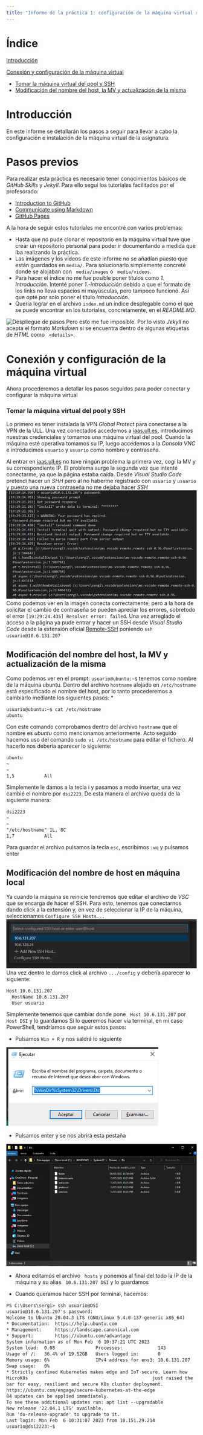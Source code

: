 ```yaml
---
title: "Informe de la práctica 1: configuración de la máquina virtual del IaaS"
---
```

# Índice
[Introducción](#introducción)

[Conexión y configuración de la máquina virtual](#conexión-y-configuración-de-la-máquina-virtual)
  * [Tomar la máquina virtual del pool y SSH](#tomar-la-máquina-virtual-del-pool-y-ssh)
  * [Modificación del nombre del host, la MV y actualización de la misma](#modificación-del-nombre-del-host-la-mv-y-actualización-de-la-misma)
# Introducción
En este informe se detallarán los pasos a seguir para llevar a cabo la configuración e instalación de la 
máquina virtual de la asignatura.

# Pasos previos 
Para realizar esta práctica es necesario tener conocimientos básicos de *GitHub Skills* y *Jekyll*. Para ello 
seguí los tutoriales facilitados por el profesorado:
* [Introduction to GitHub](https://github.com/skills/introduction-to-github)
* [Communicate using Markdown](https://github.com/skills/communicate-using-markdown)
* [GitHub Pages](https://github.com/skills/github-pages)

A la hora de seguir estos tutoriales me encontré con varios problemas:
* Hasta que no pude clonar el repositorio en la máquina virtual tuve que crear un repositorio personal para 
poder ir documentando a medida que iba realizando la práctica.
* Las imágenes y los vídeos de este informe no se añadían puesto que están guardados en ``` media/ ```. 
Para solucionarlo simplemente concreté donde se alojaban con ``` media/images``` o ``` media/videos```.
* Para hacer el índice no me fue posible poner títulos como *1. Introducción*. Intenté poner 
*1.-introducción* debido a que el formato de los links no lleva espacios ni mayúsculas, pero tampoco funcionó.
Así que opté por solo poner el título *Introducción*.
* Quería lograr en el archivo ```index.md``` un índice desplegable como el que se puede encontrar en los tutoriales, 
concretamente, en el *README.MD*.

![Despliegue de pasos](media/videos/Despliegue_de_pasos.gif)
Pero esto me fue imposible. Por lo visto *Jekyll* no acepta el formato *Markdown* si se encuentra dentro de algunas
etiquetas de *HTML* como ``` <details>```.

# Conexión y configuración de la máquina virtual
Ahora procederemos a detallar los pasos seguidos para poder conectar y configurar la máquina virtual
### Tomar la máquina virtual del pool y SSH
Lo primero es tener instalada la VPN *Global Protect* para conectarse a la VPN de la ULL. Una vez conectados
accedemos a [iaas.ull.es](iaas.ull.es), introducimos nuestras credenciales y tomamos una máquina virtual del
pool. Cuando la máquina esté operativa tomamos su IP, luego accedemos a la *Consola VNC* e introducimos ``` usuario ```
y ``` usuario ``` como nombre y contraseña.

Al entrar en [iaas.ull.es](iaas.ull.es) no tuve ningún problema la primera vez, cogí la MV y su correspondiente IP. El
problema surge la segunda vez que intenté conectarme, ya que la página estaba caída. Desde *Visual Studio Code* 
pretendí hacer un *SHH* pero al no haberme registrado con ``` usuario ``` y ``` usuario ``` y puesto una nueva 
contraseña no me dejaba hacer *SSH*
![Fallo ssh](media/images/fallossh.bmp)
Como podemos ver en la imagen conecta correctamente, pero a la hora de solicitar el cambio de contraseña se 
pueden apreciar los errores, sobretodo el error ```[19:29:24.435] Resolver error: failed```.
Una vez arreglado el acceso a la página ya pude entrar y hacer un SSH desde *Visual Studio Code* desde la extensión oficial [Remote-SSH](https://marketplace.visualstudio.com/items?itemName=ms-vscode-remote.remote-ssh) poniendo ```ssh usuario@10.6.131.207```

## Modificación del nombre del host, la MV y actualización de la misma
Como podemos ver en el prompt: ```usuario@ubuntu:~$``` tenemos como nombre de la máquina ubuntu. 
Dentro del archivo ```hostname``` alojado en ```/etc/hostname``` está especificado el nombre del host, por lo tanto
procederemos a cambiarlo mediante los siguientes pasos:
* 
```
usuario@ubuntu:~$ cat /etc/hostname
ubuntu
```

Con este comando comprobamos dentro del archivo ```hostname``` que el nombre es *ubuntu* como mencionamos 
anteriormente. Acto seguido hacemos uso del comando ```sudo vi /etc/hostname``` para editar el fichero. Al 
hacerlo nos debería aparecer lo siguiente:
```
ubuntu
~                                                                                                                                                                                                        
~                                
1,5           All
```
Simplemente le damos a la tecla i y pasamos a modo insertar, una vez cambié el nombre por ```dsi2223```. De 
esta manera el archivo queda de la siguiente manera:
```
dsi2223
~                                                                                                                                                                                                        
~                                                                                                                                                                                         
"/etc/hostname" 1L, 8C                                                                                                                                                                 1,7           All
```
Para guardar el archivo pulsamos la tecla ```esc```, escribimos ```:wq``` y pulsamos enter

## Modificación del nombre de host en máquina local
Ya cuando la máquina se reinicie tendremos que editar el archivo de *VSC* que se encarga de hacer el
SSH. Para esto, tenemos que conectarnos dando click a la extensión y, en vez de seleccionar la IP de la máquina,
seleccionamos ```Configure SSH Hosts...``` 
![visual hosts](/media/images/visual_hosts.bmp)
Una vez dentro le damos click al archivo ```.../config``` y debería aparecer lo siguiente:
```
Host 10.6.131.207
  HostName 10.6.131.207
  User usuario
```
Simplemente tenemos que cambiar donde pone ``` Host 10.6.131.207``` por ``` Host DSI ``` y lo guardamos
Si lo queremos hacer vía terminal, en mi caso PowerShell, tendríamos que seguir estos pasos:
* Pulsamos ``` Win + R ``` y nos saldrá lo siguiente

![winr](/media/images/winr.bmp)
* Pulsamos enter y se nos abrirá esta pestaña

![pestawinr](/media/images/pestawindir.bmp)

* Ahora editamos el archivo ``` hosts``` y ponemos al final del todo la IP de la máquina y su alias ``` 10.6.131.207 DSI``` 
y lo guardamos

* Cuando queramos hacer SSH por terminal, hacemos:
```
PS C:\Users\sergi> ssh usuario@DSI                                                                                      usuario@10.6.131.207's password:                                                                                        Welcome to Ubuntu 20.04.3 LTS (GNU/Linux 5.4.0-137-generic x86_64)                                                                                                                                                                               * Documentation:  https://help.ubuntu.com                                                                               * Management:     https://landscape.canonical.com                                                                       * Support:        https://ubuntu.com/advantage                                                                                                                                                                                                   System information as of Mon Feb  6 10:37:21 UTC 2023                                                                                                                                                                                           System load:  0.08               Processes:             143                                                             Usage of /:   36.4% of 19.52GB   Users logged in:       0                                                               Memory usage: 6%                 IPv4 address for ens3: 10.6.131.207                                                    Swap usage:   0%                                                                                                                                                                                                                               * Strictly confined Kubernetes makes edge and IoT secure. Learn how MicroK8s                                              just raised the bar for easy, resilient and secure K8s cluster deployment.                                                                                                                                                                      https://ubuntu.com/engage/secure-kubernetes-at-the-edge                                                                                                                                                                                      84 updates can be applied immediately.                                                                                  To see these additional updates run: apt list --upgradable                                                                                                                                                                                      New release '22.04.1 LTS' available.                                                                                    Run 'do-release-upgrade' to upgrade to it.                                                                                                                                                                                                                                                                                                                              Last login: Mon Feb  6 10:31:07 2023 from 10.151.29.214                                                                 usuario@dsi2223:~$        
```


